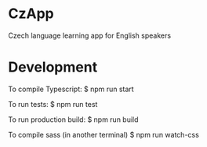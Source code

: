 # CzApp
Czech language learning app for English speakers

# Development
To compile Typescript:
$ npm run start

To run tests:
$ npm run test

To run production build:
$ npm run build

To compile sass (in another terminal)
$ npm run watch-css